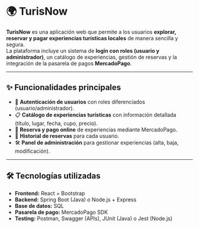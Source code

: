 # 🌍 TurisNow

**TurisNow** es una aplicación web que permite a los usuarios **explorar, reservar y pagar experiencias turísticas locales** de manera sencilla y segura.  
La plataforma incluye un sistema de **login con roles (usuario y administrador)**, un catálogo de experiencias, gestión de reservas y la integración de la pasarela de pagos **MercadoPago**.  

---

## ✨ Funcionalidades principales

- 👤 **Autenticación de usuarios** con roles diferenciados (usuario/administrador).  
- 📋 **Catálogo de experiencias turísticas** con información detallada (título, lugar, fecha, cupo, precio).  
- 🛒 **Reserva y pago online** de experiencias mediante MercadoPago.  
- 📂 **Historial de reservas** para cada usuario.  
- 🛠️ **Panel de administración** para gestionar experiencias (alta, baja, modificación).  

---

## 🛠️ Tecnologías utilizadas

- **Frontend:** React + Bootstrap  
- **Backend:** Spring Boot (Java) *o* Node.js + Express  
- **Base de datos:** SQL  
- **Pasarela de pago:** MercadoPago SDK  
- **Testing:** Postman, Swagger (APIs), JUnit (Java) o Jest (Node.js)  
